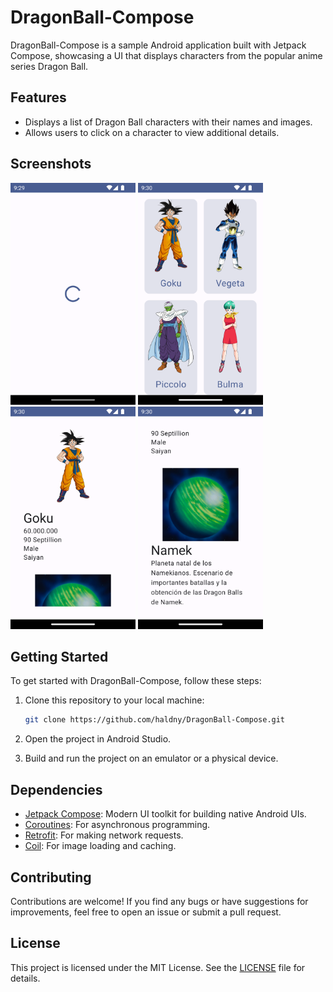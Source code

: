 # DragonBall-Compose

DragonBall-Compose is a sample Android application built with Jetpack Compose, showcasing a UI that displays characters from the popular anime series Dragon Ball.

## Features

- Displays a list of Dragon Ball characters with their names and images.
- Allows users to click on a character to view additional details.

## Screenshots

<img src="screenshots/first_screen.png" width="200">
<img src="screenshots/second_screen.png" width="200">
<img src="screenshots/third_screen.png" width="200">
<img src="screenshots/fourth_screen.png" width="200">

## Getting Started

To get started with DragonBall-Compose, follow these steps:

1. Clone this repository to your local machine:

   ```bash
   git clone https://github.com/haldny/DragonBall-Compose.git
   ```

2. Open the project in Android Studio.

3. Build and run the project on an emulator or a physical device.

## Dependencies

- [Jetpack Compose](https://developer.android.com/jetpack/compose): Modern UI toolkit for building native Android UIs.
- [Coroutines](https://developer.android.com/kotlin/coroutines): For asynchronous programming.
- [Retrofit](https://square.github.io/retrofit/): For making network requests.
- [Coil](https://coil-kt.github.io/coil/compose/): For image loading and caching.

## Contributing

Contributions are welcome! If you find any bugs or have suggestions for improvements, feel free to open an issue or submit a pull request.

## License

This project is licensed under the MIT License. See the [LICENSE](LICENSE) file for details.
